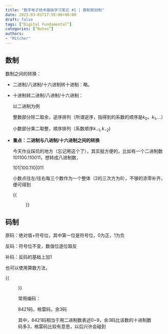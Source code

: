 ```yaml
---
title: "数字电子技术基础学习笔记 #1 | 数制和码制"
date: 2023-03-01T17:56:06+08:00
draft: false
tags: [“Digital Fundamental”]
categories: [“Notes”]
authors:
- "Mitcher"
---
```


## 数制

数制之间的转换：

- 二进制/八进制/十六进制转十进制：略。

- 十进制转二进制/八进制/十六进制：

  以二进制为例
  
  整数部分除二取余，逆序排列（所谓逆序，指得到的系数的顺序是$k_0，k_1$,...）
  
  小数部分乘二取整，顺序排列（系数顺序$k_{-1},k_{-2}$)
  
- **重点：二进制与八进制/十六进制之间的转换**

  今天作业踩坑的地方（忘记用这个了），其实挺方便的，比如有一个二进制数101100.110011，想转成八进制数，

  101|100.110|011

  小数点往左/往右每三个数作为一个整体（2的三次方为8），不够的添零补齐，便可得到
  
   {{<figure src="https://mitcher-1316637614.cos.ap-nanjing.myqcloud.com/test/image-20230302013303520.png" alt="image-20230302013303520" width="250">}}

## 码制

原码：绝对值+符号位，其中第一位是符号位，0为正，1为负

反码：符号位不变，数值位逐位取反

补码：反码的基础上加1

也可以使用算数方法，

{{<figure src="https://mitcher-1316637614.cos.ap-nanjing.myqcloud.com/test/image-20230302013714575.png" alt="N Inverse" width="250">}}

常用编码：

8421码，格雷码，余3码

其中，8421码相当于用二进制数表述0~9，余3码比该数的十进制数码多3，格雷码比较有意思，以后兴许会碰到
